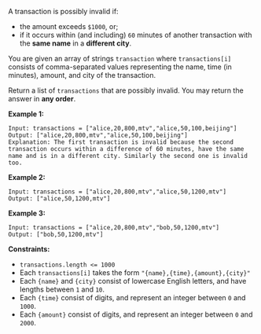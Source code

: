 A transaction is possibly invalid if:

  * the amount exceeds `$1000`, or;
  * if it occurs within (and including) `60` minutes of another transaction with the **same name** in a **different city**.

You are given an array of strings `transaction` where `transactions[i]`
consists of comma-separated values representing the name, time (in minutes),
amount, and city of the transaction.

Return a list of `transactions` that are possibly invalid. You may return the
answer in **any order**.



**Example 1:**

    
    
    Input: transactions = ["alice,20,800,mtv","alice,50,100,beijing"]
    Output: ["alice,20,800,mtv","alice,50,100,beijing"]
    Explanation: The first transaction is invalid because the second transaction occurs within a difference of 60 minutes, have the same name and is in a different city. Similarly the second one is invalid too.

**Example 2:**

    
    
    Input: transactions = ["alice,20,800,mtv","alice,50,1200,mtv"]
    Output: ["alice,50,1200,mtv"]
    

**Example 3:**

    
    
    Input: transactions = ["alice,20,800,mtv","bob,50,1200,mtv"]
    Output: ["bob,50,1200,mtv"]
    



**Constraints:**

  * `transactions.length <= 1000`
  * Each `transactions[i]` takes the form `"{name},{time},{amount},{city}"`
  * Each `{name}` and `{city}` consist of lowercase English letters, and have lengths between `1` and `10`.
  * Each `{time}` consist of digits, and represent an integer between `0` and `1000`.
  * Each `{amount}` consist of digits, and represent an integer between `0` and `2000`.

